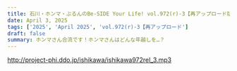 ```yaml
---
title: 石川・ホンマ・ぶるんのBe-SIDE Your Life! vol.972(r)-3【再アップロード版】
date: April 3, 2025
tags: ['2025', 'April 2025', 'vol.972(r)-3【再アップロード']
draft: false
summary: ホンマさん合流です！ホンマさんはどんな年越しを…？
---
```


http://project-phi.ddo.jp/ishikawa/ishikawa972rel_3.mp3